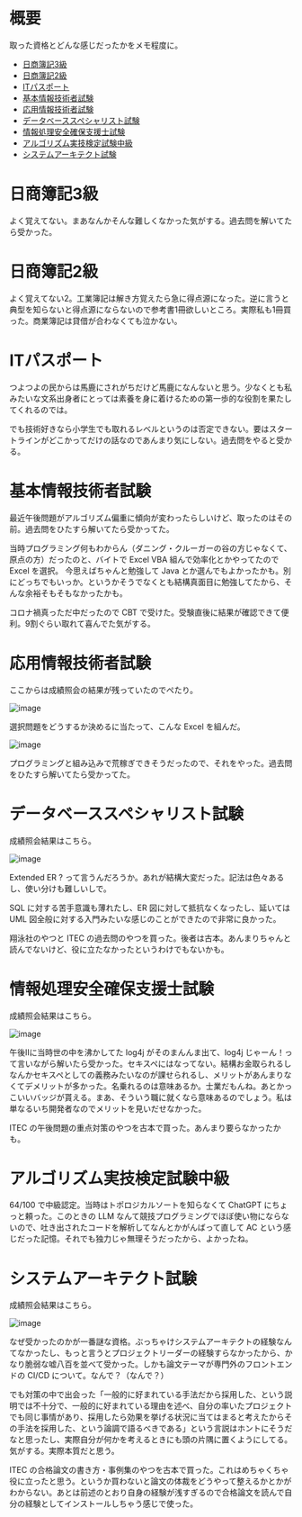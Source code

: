 # 概要

取った資格とどんな感じだったかをメモ程度に。
- [日商簿記3級](#日商簿記3級)
- [日商簿記2級](#日商簿記2級)
- [ITパスポート](#ITパスポート)
- [基本情報技術者試験](#基本情報技術者試験)
- [応用情報技術者試験](#応用情報技術者試験)
- [データベーススペシャリスト試験](#データベーススペシャリスト試験)
- [情報処理安全確保支援士試験](#情報処理安全確保支援士試験)
- [アルゴリズム実技検定試験中級](#アルゴリズム実技検定試験中級)
- [システムアーキテクト試験](#システムアーキテクト試験)

# 日商簿記3級

よく覚えてない。まあなんかそんな難しくなかった気がする。過去問を解いてたら受かった。

# 日商簿記2級

よく覚えてない2。工業簿記は解き方覚えたら急に得点源になった。逆に言うと典型を知らないと得点源にならないので参考書1冊欲しいところ。実際私も1冊買った。商業簿記は貸借が合わなくても泣かない。

# ITパスポート

つよつよの民からは馬鹿にされがちだけど馬鹿になんないと思う。少なくとも私みたいな文系出身者にとっては素養を身に着けるための第一歩的な役割を果たしてくれるのでは。

でも技術好きなら小学生でも取れるレベルというのは否定できない。要はスタートラインがどこかってだけの話なのであんまり気にしない。過去問をやると受かる。

# 基本情報技術者試験

最近午後問題がアルゴリズム偏重に傾向が変わったらしいけど、取ったのはその前。過去問をひたすら解いてたら受かってた。

当時プログラミング何もわからん（ダニング・クルーガーの谷の方じゃなくて、原点の方）だったのと、バイトで Excel VBA 組んで効率化とかやってたので Excel を選択。
今思えばちゃんと勉強して Java とか選んでもよかったかも。別にどっちでもいっか。というかそうでなくとも結構真面目に勉強してたから、そんな余裕そもそもなかったかも。

コロナ禍真っただ中だったので CBT で受けた。受験直後に結果が確認できて便利。9割ぐらい取れて喜んでた気がする。

# 応用情報技術者試験

ここからは成績照会の結果が残っていたのでぺたり。

![image](https://github.com/cyan515/blogs/assets/81094959/91db5c74-765a-4d96-bb72-156e7228beda)

選択問題をどうするか決めるに当たって、こんな Excel を組んだ。

![image](https://github.com/cyan515/blogs/assets/81094959/ac52c540-5fba-474c-90ce-a0992483477f)

プログラミングと組み込みで荒稼ぎできそうだったので、それをやった。過去問をひたすら解いてたら受かってた。

# データベーススペシャリスト試験

成績照会結果はこちら。

![image](https://github.com/cyan515/blogs/assets/81094959/f21f3574-1ca8-4f7a-846d-9d74a41b9e82)

Extended ER ? って言うんだろうか。あれが結構大変だった。記法は色々あるし、使い分けも難しいしで。

SQL に対する苦手意識も薄れたし、ER 図に対して抵抗なくなったし、延いては UML 図全般に対する入門みたいな感じのことができたので非常に良かった。

翔泳社のやつと ITEC の過去問のやつを買った。後者は古本。あんまりちゃんと読んでないけど、役に立たなかったというわけでもないかも。

# 情報処理安全確保支援士試験

成績照会結果はこちら。

![image](https://github.com/cyan515/blogs/assets/81094959/88d2ee47-14c2-4e0a-a20d-b99235f254da)

午後Ⅱに当時世の中を沸かしてた log4j がそのまんんま出て、log4j じゃーん！って言いながら解いたら受かった。セキスペにはなってない。結構お金取られるしなんかセキスペとしての義務みたいなのが課せられるし、メリットがあんまりなくてデメリットが多かった。名乗れるのは意味あるか。士業だもんね。あとかっこいいバッジが貰える。まあ、そういう職に就くなら意味あるのでしょう。私は単なるいち開発者なのでメリットを見いだせなかった。

ITEC の午後問題の重点対策のやつを古本で買った。あんまり要らなかったかも。

# アルゴリズム実技検定試験中級

64/100 で中級認定。当時はトポロジカルソートを知らなくて ChatGPT にちょっと頼った。このときの LLM なんて競技プログラミングでほぼ使い物にならないので、吐き出されたコードを解析してなんとかがんばって直して AC という感じだった記憶。それでも独力じゃ無理そうだったから、よかったね。

# システムアーキテクト試験

成績照会結果はこちら。

![image](https://github.com/cyan515/blogs/assets/81094959/526002fb-02ab-44f6-a120-86985b9ef8e6)

なぜ受かったのかが一番謎な資格。ぶっちゃけシステムアーキテクトの経験なんてなかったし、もっと言うとプロジェクトリーダーの経験すらなかったから、かなり脆弱な嘘八百を並べて受かった。しかも論文テーマが専門外のフロントエンドの CI/CD について。なんで？（なんで？）

でも対策の中で出会った「一般的に好まれている手法だから採用した、という説明では不十分で、一般的に好まれている理由を述べ、自分の率いたプロジェクトでも同じ事情があり、採用したら効果を挙げる状況に当てはまると考えたからその手法を採用した、という論調で語るべきである」という言説はホントにそうだなと思ったし、実際自分が何かを考えるときにも頭の片隅に置くようにしてる。気がする。実際本質だと思う。

ITEC の合格論文の書き方・事例集のやつを古本で買った。これはめちゃくちゃ役に立ったと思う。というか買わないと論文の体裁をどうやって整えるかとかがわからない。あとは前述のとおり自身の経験が浅すぎるので合格論文を読んで自分の経験としてインストールしちゃう感じで使った。
